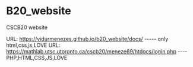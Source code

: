 # B20_website
CSCB20 website 


URL: https://vidurmenezes.github.io/b20_website/docs/   ----- only html,css,js,LOVE
URL: https://mathlab.utsc.utoronto.ca/cscb20/meneze69/htdocs/login.php ---- PHP,HTML,CSS,JS,LOVE
